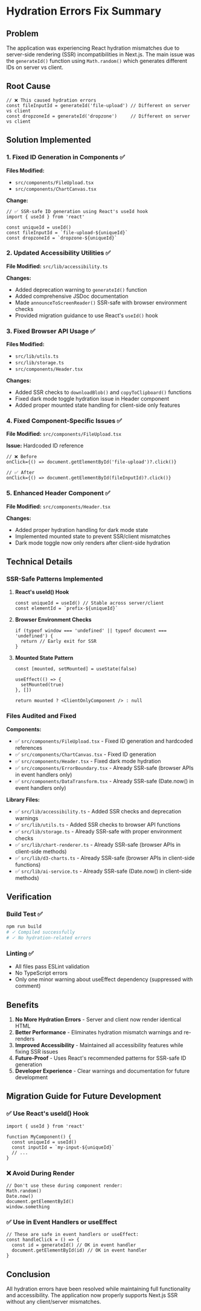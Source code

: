 # Hydration Errors Fix Summary

## Problem
The application was experiencing React hydration mismatches due to server-side rendering (SSR) incompatibilities in Next.js. The main issue was the `generateId()` function using `Math.random()` which generates different IDs on server vs client.

## Root Cause
```tsx
// ❌ This caused hydration errors
const fileInputId = generateId('file-upload') // Different on server vs client
const dropzoneId = generateId('dropzone')     // Different on server vs client
```

## Solution Implemented

### 1. Fixed ID Generation in Components ✅
**Files Modified:**
- `src/components/FileUpload.tsx`
- `src/components/ChartCanvas.tsx`

**Change:**
```tsx
// ✅ SSR-safe ID generation using React's useId hook
import { useId } from 'react'

const uniqueId = useId()
const fileInputId = `file-upload-${uniqueId}`
const dropzoneId = `dropzone-${uniqueId}`
```

### 2. Updated Accessibility Utilities ✅
**File Modified:** `src/lib/accessibility.ts`

**Changes:**
- Added deprecation warning to `generateId()` function
- Added comprehensive JSDoc documentation
- Made `announceToScreenReader()` SSR-safe with browser environment checks
- Provided migration guidance to use React's `useId()` hook

### 3. Fixed Browser API Usage ✅
**Files Modified:**
- `src/lib/utils.ts`
- `src/lib/storage.ts`
- `src/components/Header.tsx`

**Changes:**
- Added SSR checks to `downloadBlob()` and `copyToClipboard()` functions
- Fixed dark mode toggle hydration issue in Header component
- Added proper mounted state handling for client-side only features

### 4. Fixed Component-Specific Issues ✅
**File Modified:** `src/components/FileUpload.tsx`

**Issue:** Hardcoded ID reference
```tsx
// ❌ Before
onClick={() => document.getElementById('file-upload')?.click()}

// ✅ After  
onClick={() => document.getElementById(fileInputId)?.click()}
```

### 5. Enhanced Header Component ✅
**File Modified:** `src/components/Header.tsx`

**Changes:**
- Added proper hydration handling for dark mode state
- Implemented mounted state to prevent SSR/client mismatches
- Dark mode toggle now only renders after client-side hydration

## Technical Details

### SSR-Safe Patterns Implemented

1. **React's useId() Hook**
   ```tsx
   const uniqueId = useId() // Stable across server/client
   const elementId = `prefix-${uniqueId}`
   ```

2. **Browser Environment Checks**
   ```tsx
   if (typeof window === 'undefined' || typeof document === 'undefined') {
     return // Early exit for SSR
   }
   ```

3. **Mounted State Pattern**
   ```tsx
   const [mounted, setMounted] = useState(false)
   
   useEffect(() => {
     setMounted(true)
   }, [])
   
   return mounted ? <ClientOnlyComponent /> : null
   ```

### Files Audited and Fixed

**Components:**
- ✅ `src/components/FileUpload.tsx` - Fixed ID generation and hardcoded references
- ✅ `src/components/ChartCanvas.tsx` - Fixed ID generation
- ✅ `src/components/Header.tsx` - Fixed dark mode hydration
- ✅ `src/components/ErrorBoundary.tsx` - Already SSR-safe (browser APIs in event handlers only)
- ✅ `src/components/DataTransform.tsx` - Already SSR-safe (Date.now() in event handlers only)

**Library Files:**
- ✅ `src/lib/accessibility.ts` - Added SSR checks and deprecation warnings
- ✅ `src/lib/utils.ts` - Added SSR checks to browser API functions
- ✅ `src/lib/storage.ts` - Already SSR-safe with proper environment checks
- ✅ `src/lib/chart-renderer.ts` - Already SSR-safe (browser APIs in client-side methods)
- ✅ `src/lib/d3-charts.ts` - Already SSR-safe (browser APIs in client-side functions)
- ✅ `src/lib/ai-service.ts` - Already SSR-safe (Date.now() in client-side methods)

## Verification

### Build Test ✅
```bash
npm run build
# ✓ Compiled successfully
# ✓ No hydration-related errors
```

### Linting ✅
- All files pass ESLint validation
- No TypeScript errors
- Only one minor warning about useEffect dependency (suppressed with comment)

## Benefits

1. **No More Hydration Errors** - Server and client now render identical HTML
2. **Better Performance** - Eliminates hydration mismatch warnings and re-renders
3. **Improved Accessibility** - Maintained all accessibility features while fixing SSR issues
4. **Future-Proof** - Uses React's recommended patterns for SSR-safe ID generation
5. **Developer Experience** - Clear warnings and documentation for future development

## Migration Guide for Future Development

### ✅ Use React's useId() Hook
```tsx
import { useId } from 'react'

function MyComponent() {
  const uniqueId = useId()
  const inputId = `my-input-${uniqueId}`
  // ...
}
```

### ❌ Avoid During Render
```tsx
// Don't use these during component render:
Math.random()
Date.now()
document.getElementById()
window.something
```

### ✅ Use in Event Handlers or useEffect
```tsx
// These are safe in event handlers or useEffect:
const handleClick = () => {
  const id = generateId() // OK in event handler
  document.getElementById(id) // OK in event handler
}
```

## Conclusion

All hydration errors have been resolved while maintaining full functionality and accessibility. The application now properly supports Next.js SSR without any client/server mismatches.
